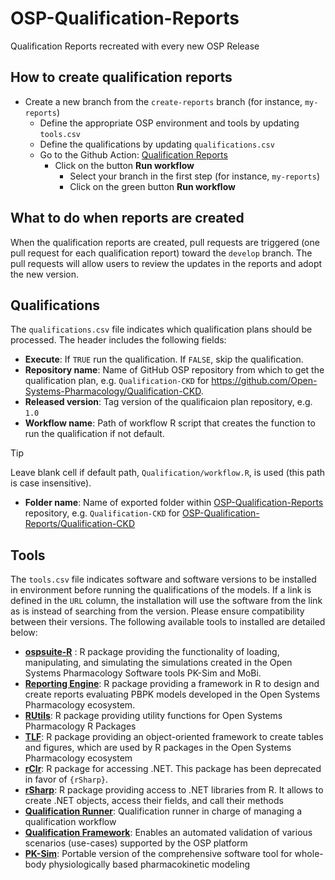# OSP-Qualification-Reports

Qualification Reports recreated with every new OSP Release

## How to create qualification reports

- Create a new branch from the `create-reports` branch (for instance, `my-reports`)
  - Define the appropriate OSP environment and tools by updating `tools.csv`
  - Define the qualifications by updating `qualifications.csv`
  - Go to the Github Action: [Qualification Reports](https://github.com/Open-Systems-Pharmacology/OSP-Qualification-Reports/actions/workflows/create-reports.yml)
    - Click on the button __Run workflow__ 
      - Select your branch in the first step (for instance, `my-reports`)
      - Click on the green button __Run workflow__ 
  
## What to do when reports are created

When the qualification reports are created, pull requests are triggered (one pull request for each qualification report) toward the `develop` branch.
The pull requests will allow users to review the updates in the reports and adopt the new version.

## Qualifications

The `qualifications.csv` file indicates which qualification plans should be processed.
The header includes the following fields:

- __Execute__: If `TRUE` run the qualification. If `FALSE`, skip the qualification.
- __Repository name__: Name of GitHub OSP repository from which to get the qualification plan, e.g. `Qualification-CKD` for https://github.com/Open-Systems-Pharmacology/Qualification-CKD.
- __Released version__: Tag version of the qualificaion plan repository, e.g. `1.0`
- __Workflow name__: Path of workflow R script that creates the function to run the qualification if not default.
> [!TIP]
> Leave blank cell if default path, `Qualification/workflow.R`, is used (this path is case insensitive).
- __Folder name__: Name of exported folder within [OSP-Qualification-Reports](https://github.com/Open-Systems-Pharmacology/OSP-Qualification-Reports) repository, e.g. `Qualification-CKD` for [OSP-Qualification-Reports/Qualification-CKD](https://github.com/Open-Systems-Pharmacology/OSP-Qualification-Reports/tree/master/Qualification-CKD)

## Tools 

The `tools.csv` file indicates software and software versions to be installed in environment before running the qualifications of the models.
If a link is defined in the `URL` column, the installation will use the software from the link as is instead of searching from the version.
Please ensure compatibility between their versions.
The following available tools to installed are detailed below:

- [__ospsuite-R__](https://www.open-systems-pharmacology.org/OSPSuite-R/) : R package providing the functionality of loading, manipulating, and simulating the simulations created in the Open Systems Pharmacology Software tools PK-Sim and MoBi.
- [__Reporting Engine__](https://www.open-systems-pharmacology.org/OSPSuite.ReportingEngine/): R package providing a framework in R to design and create reports evaluating PBPK models developed in the Open Systems Pharmacology ecosystem.
- [__RUtils__](https://www.open-systems-pharmacology.org/OSPSuite.RUtils/): R package providing utility functions for Open Systems Pharmacology R Packages
- [__TLF__](https://www.open-systems-pharmacology.org/TLF-Library/): R package providing an object-oriented framework to create tables and figures, which are used by R packages in the Open Systems Pharmacology ecosystem
- [__rClr__](https://github.com/Open-Systems-Pharmacology/rClr): R package for accessing .NET. This package has been deprecated in favor of `{rSharp}`.
- [__rSharp__](https://www.open-systems-pharmacology.org/rSharp/): R package providing access to .NET libraries from R. It allows to create .NET objects, access their fields, and call their methods
- [__Qualification Runner__](https://github.com/Open-Systems-Pharmacology/QualificationRunner): Qualification runner in charge of managing a qualification workflow
- [__Qualification Framework__](https://docs.open-systems-pharmacology.org/shared-tools-and-example-workflows/qualification): Enables an automated validation of various scenarios (use-cases) supported by the OSP platform
- [__PK-Sim__](https://github.com/Open-Systems-Pharmacology/PK-Sim): Portable version of the comprehensive software tool for whole-body physiologically based pharmacokinetic modeling
